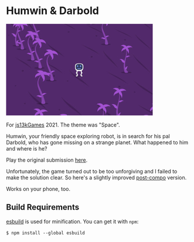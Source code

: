 # Humwin & Darbold

<img src="svg/screenshot-400x250.jpg" alt="Screenshot"/>

For [js13kGames][js13kgames] 2021.
The theme was "Space".

Humwin, your friendly space exploring robot, is in search for his pal
Darbold, who has gone missing on a strange planet. What happened to him
and where is he?

Play the original submission [here][play].

Unfortunately, the game turned out to be too unforgiving and I failed to
make the solution clear. So here's a slightly improved [post-compo][post]
version.

Works on your phone, too.

## Build Requirements

[esbuild][esbuild] is used for minification. You can get it with `npm`:

	$ npm install --global esbuild

[js13kgames]: http://js13kgames.com/entries/2021
[play]: http://hhsw.de/sites/proto/js13k2021/
[post]: http://hhsw.de/sites/humwin
[esbuild]: https://github.com/evanw/esbuild
